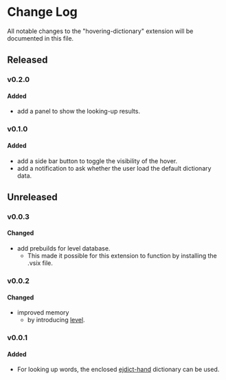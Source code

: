 # Change Log

All notable changes to the "hovering-dictionary" extension will be documented in this file.

<!-- Check [Keep a Changelog](http://keepachangelog.com/) for recommendations on how to structure this file. -->

## Released

### v0.2.0

#### Added

- add a panel to show the looking-up results.

### v0.1.0

#### Added

- add a side bar button to toggle the visibility of the hover.
- add a notification to ask whether the user load the default dictionary data.

## Unreleased

### v0.0.3

#### Changed

- add prebuilds for level database.
  - This made it possible for this extension to function by installing the .vsix file.


### v0.0.2

#### Changed

- improved memory
  - by introducing [level](https://github.com/Level/level).

### v0.0.1

#### Added

- For looking up words, the enclosed [ejdict-hand](https://github.com/kujirahand/EJDict) dictionary can be used.
